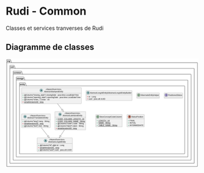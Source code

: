 # Rudi - Common

Classes et services tranverses de Rudi

## Diagramme de classes

![Diagramme de classes](readme/rudi-common-storage-entities.png)